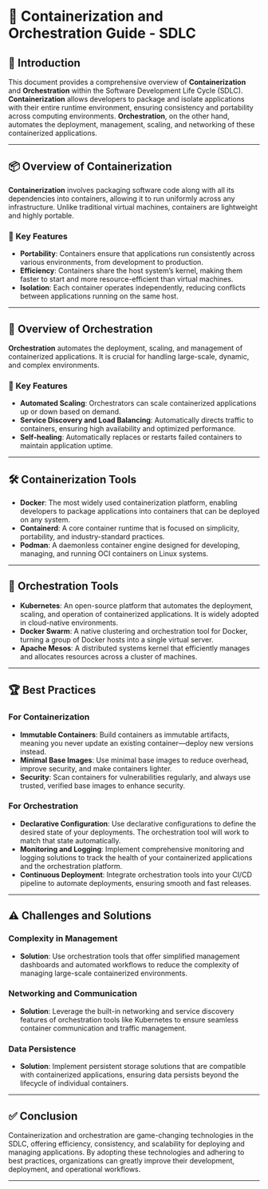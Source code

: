 # 🚢 Containerization and Orchestration Guide - SDLC

## 📝 Introduction

This document provides a comprehensive overview of **Containerization** and **Orchestration** within the Software Development Life Cycle (SDLC). **Containerization** allows developers to package and isolate applications with their entire runtime environment, ensuring consistency and portability across computing environments. **Orchestration**, on the other hand, automates the deployment, management, scaling, and networking of these containerized applications.

---

## 📦 Overview of Containerization

**Containerization** involves packaging software code along with all its dependencies into containers, allowing it to run uniformly across any infrastructure. Unlike traditional virtual machines, containers are lightweight and highly portable.

### 🔑 Key Features

- **Portability**: Containers ensure that applications run consistently across various environments, from development to production.
- **Efficiency**: Containers share the host system’s kernel, making them faster to start and more resource-efficient than virtual machines.
- **Isolation**: Each container operates independently, reducing conflicts between applications running on the same host.

---

## 🔧 Overview of Orchestration

**Orchestration** automates the deployment, scaling, and management of containerized applications. It is crucial for handling large-scale, dynamic, and complex environments.

### 🔑 Key Features

- **Automated Scaling**: Orchestrators can scale containerized applications up or down based on demand.
- **Service Discovery and Load Balancing**: Automatically directs traffic to containers, ensuring high availability and optimized performance.
- **Self-healing**: Automatically replaces or restarts failed containers to maintain application uptime.

---

## 🛠️ Containerization Tools

- **Docker**: The most widely used containerization platform, enabling developers to package applications into containers that can be deployed on any system.
- **Containerd**: A core container runtime that is focused on simplicity, portability, and industry-standard practices.
- **Podman**: A daemonless container engine designed for developing, managing, and running OCI containers on Linux systems.

---

## 🔧 Orchestration Tools

- **Kubernetes**: An open-source platform that automates the deployment, scaling, and operation of containerized applications. It is widely adopted in cloud-native environments.
- **Docker Swarm**: A native clustering and orchestration tool for Docker, turning a group of Docker hosts into a single virtual server.
- **Apache Mesos**: A distributed systems kernel that efficiently manages and allocates resources across a cluster of machines.

---

## 🏆 Best Practices

### For Containerization

- **Immutable Containers**: Build containers as immutable artifacts, meaning you never update an existing container—deploy new versions instead.
- **Minimal Base Images**: Use minimal base images to reduce overhead, improve security, and make containers lighter.
- **Security**: Scan containers for vulnerabilities regularly, and always use trusted, verified base images to enhance security.

### For Orchestration

- **Declarative Configuration**: Use declarative configurations to define the desired state of your deployments. The orchestration tool will work to match that state automatically.
- **Monitoring and Logging**: Implement comprehensive monitoring and logging solutions to track the health of your containerized applications and the orchestration platform.
- **Continuous Deployment**: Integrate orchestration tools into your CI/CD pipeline to automate deployments, ensuring smooth and fast releases.

---

## ⚠️ Challenges and Solutions

### **Complexity in Management**

- **Solution**: Use orchestration tools that offer simplified management dashboards and automated workflows to reduce the complexity of managing large-scale containerized environments.

### **Networking and Communication**

- **Solution**: Leverage the built-in networking and service discovery features of orchestration tools like Kubernetes to ensure seamless container communication and traffic management.

### **Data Persistence**

- **Solution**: Implement persistent storage solutions that are compatible with containerized applications, ensuring data persists beyond the lifecycle of individual containers.

---

## ✅ Conclusion

Containerization and orchestration are game-changing technologies in the SDLC, offering efficiency, consistency, and scalability for deploying and managing applications. By adopting these technologies and adhering to best practices, organizations can greatly improve their development, deployment, and operational workflows.

---
